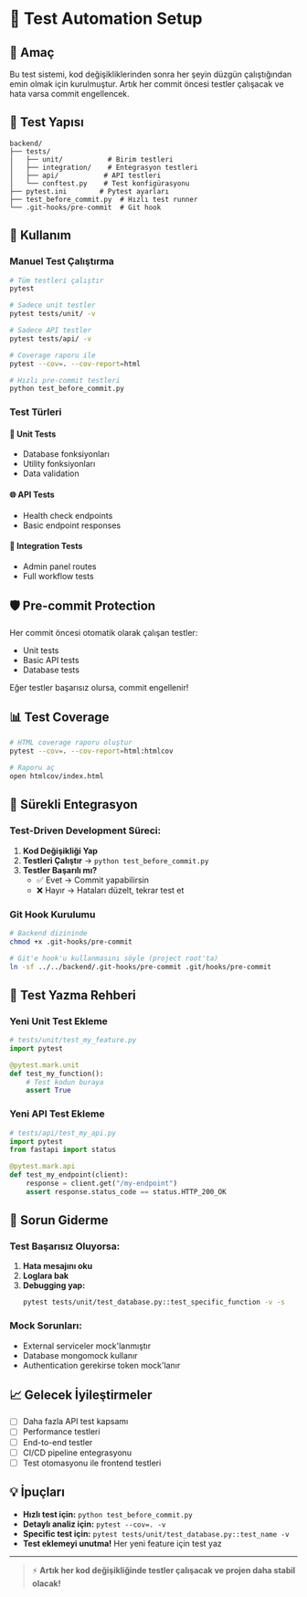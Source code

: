 # 🧪 Test Automation Setup

## 🎯 Amaç
Bu test sistemi, kod değişikliklerinden sonra her şeyin düzgün çalıştığından emin olmak için kurulmuştur. Artık her commit öncesi testler çalışacak ve hata varsa commit engellencek.

## 📁 Test Yapısı

```
backend/
├── tests/
│   ├── unit/           # Birim testleri
│   ├── integration/    # Entegrasyon testleri
│   ├── api/           # API testleri
│   └── conftest.py    # Test konfigürasyonu
├── pytest.ini        # Pytest ayarları
├── test_before_commit.py  # Hızlı test runner
└── .git-hooks/pre-commit  # Git hook
```

## 🚀 Kullanım

### Manuel Test Çalıştırma

```bash
# Tüm testleri çalıştır
pytest

# Sadece unit testler
pytest tests/unit/ -v

# Sadece API testler
pytest tests/api/ -v

# Coverage raporu ile
pytest --cov=. --cov-report=html

# Hızlı pre-commit testleri
python test_before_commit.py
```

### Test Türleri

#### 🔧 Unit Tests
- Database fonksiyonları
- Utility fonksiyonları
- Data validation

#### 🌐 API Tests  
- Health check endpoints
- Basic endpoint responses

#### 🔗 Integration Tests
- Admin panel routes
- Full workflow tests

## 🛡️ Pre-commit Protection

Her commit öncesi otomatik olarak çalışan testler:
- Unit tests
- Basic API tests
- Database tests

Eğer testler başarısız olursa, commit engellenir!

## 📊 Test Coverage

```bash
# HTML coverage raporu oluştur
pytest --cov=. --cov-report=html:htmlcov

# Raporu aç
open htmlcov/index.html
```

## 🔄 Sürekli Entegrasyon

### Test-Driven Development Süreci:

1. **Kod Değişikliği Yap**
2. **Testleri Çalıştır** → `python test_before_commit.py`
3. **Testler Başarılı mı?**
   - ✅ Evet → Commit yapabilirsin
   - ❌ Hayır → Hataları düzelt, tekrar test et

### Git Hook Kurulumu

```bash
# Backend dizininde
chmod +x .git-hooks/pre-commit

# Git'e hook'u kullanmasını söyle (project root'ta)
ln -sf ../../backend/.git-hooks/pre-commit .git/hooks/pre-commit
```

## 🐛 Test Yazma Rehberi

### Yeni Unit Test Ekleme

```python
# tests/unit/test_my_feature.py
import pytest

@pytest.mark.unit
def test_my_function():
    # Test kodun buraya
    assert True
```

### Yeni API Test Ekleme

```python
# tests/api/test_my_api.py
import pytest
from fastapi import status

@pytest.mark.api
def test_my_endpoint(client):
    response = client.get("/my-endpoint")
    assert response.status_code == status.HTTP_200_OK
```

## 🚨 Sorun Giderme

### Test Başarısız Oluyorsa:

1. **Hata mesajını oku**
2. **Loglara bak**
3. **Debugging yap:**
   ```bash
   pytest tests/unit/test_database.py::test_specific_function -v -s
   ```

### Mock Sorunları:
- External serviceler mock'lanmıştır
- Database mongomock kullanır
- Authentication gerekirse token mock'lanır

## 📈 Gelecek İyileştirmeler

- [ ] Daha fazla API test kapsamı
- [ ] Performance testleri
- [ ] End-to-end testler
- [ ] CI/CD pipeline entegrasyonu
- [ ] Test otomasyonu ile frontend testleri

## 💡 İpuçları

- **Hızlı test için:** `python test_before_commit.py`
- **Detaylı analiz için:** `pytest --cov=. -v`
- **Specific test için:** `pytest tests/unit/test_database.py::test_name -v`
- **Test eklemeyi unutma!** Her yeni feature için test yaz

---

> ⚡ **Artık her kod değişikliğinde testler çalışacak ve projen daha stabil olacak!** 